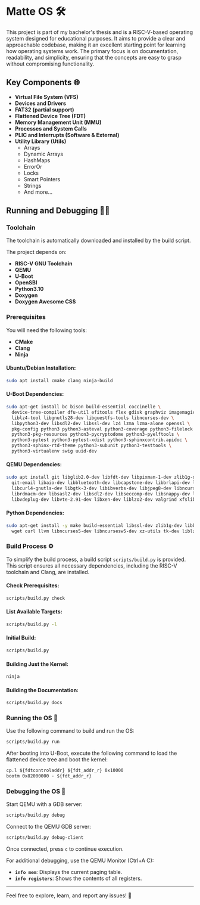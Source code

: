 # Matte OS 🛠️

This project is part of my bachelor's thesis and is a RISC-V-based operating system designed for educational purposes. It aims to provide a clear and approachable codebase, making it an excellent starting point for learning how operating systems work. The primary focus is on documentation, readability, and simplicity, ensuring that the concepts are easy to grasp without compromising functionality.

## Key Components 🌐

- **Virtual File System (VFS)**
- **Devices and Drivers**
- **FAT32 (partial support)**
- **Flattened Device Tree (FDT)**
- **Memory Management Unit (MMU)**
- **Processes and System Calls**
- **PLIC and Interrupts (Software & External)**
- **Utility Library (Utils)**
    - Arrays
    - Dynamic Arrays
    - HashMaps
    - ErrorOr
    - Locks
    - Smart Pointers
    - Strings
    - And more...

## Running and Debugging 🏋️‍♂️

### Toolchain

The toolchain is automatically downloaded and installed by the build script.

The project depends on:
- **RISC-V GNU Toolchain**
- **QEMU**
- **U-Boot**
- **OpenSBI**
- **Python3.10**
- **Doxygen**
- **Doxygen Awesome CSS**

### Prerequisites

You will need the following tools:
- **CMake**
- **Clang**
- **Ninja**

#### Ubuntu/Debian Installation:

```bash
sudo apt install cmake clang ninja-build
```

#### U-Boot Dependencies:

```bash
sudo apt-get install bc bison build-essential coccinelle \
  device-tree-compiler dfu-util efitools flex gdisk graphviz imagemagick \
  liblz4-tool libgnutls28-dev libguestfs-tools libncurses-dev \
  libpython3-dev libsdl2-dev libssl-dev lz4 lzma lzma-alone openssl \
  pkg-config python3 python3-asteval python3-coverage python3-filelock \
  python3-pkg-resources python3-pycryptodome python3-pyelftools \
  python3-pytest python3-pytest-xdist python3-sphinxcontrib.apidoc \
  python3-sphinx-rtd-theme python3-subunit python3-testtools \
  python3-virtualenv swig uuid-dev
```

#### QEMU Dependencies:

```bash
sudo apt install git libglib2.0-dev libfdt-dev libpixman-1-dev zlib1g-dev ninja-build \
  git-email libaio-dev libbluetooth-dev libcapstone-dev libbrlapi-dev libbz2-dev libcap-ng-dev \
  libcurl4-gnutls-dev libgtk-3-dev libibverbs-dev libjpeg8-dev libncurses5-dev libnuma-dev librbd-dev \
  librdmacm-dev libsasl2-dev libsdl2-dev libseccomp-dev libsnappy-dev libssh-dev libvde-dev \
  libvdeplug-dev libvte-2.91-dev libxen-dev liblzo2-dev valgrind xfslibs-dev 
```

#### Python Dependencies:

```bash
sudo apt-get install -y make build-essential libssl-dev zlib1g-dev libbz2-dev libreadline-dev libsqlite3-dev \
  wget curl llvm libncurses5-dev libncursesw5-dev xz-utils tk-dev liblzma-dev tk-dev
```

### Build Process ⚙️

To simplify the build process, a build script `scripts/build.py` is provided. This script ensures all necessary dependencies, including the RISC-V toolchain and Clang, are installed.

#### Check Prerequisites:

```bash
scripts/build.py check
```

#### List Available Targets:

```bash
scripts/build.py -l
```

#### Initial Build:

```bash
scripts/build.py
```

#### Building Just the Kernel:

```bash
ninja
```

#### Building the Documentation:

```bash
scripts/build.py docs
```

### Running the OS 🚀

Use the following command to build and run the OS:

```bash
scripts/build.py run
```

After booting into U-Boot, execute the following command to load the flattened device tree and boot the kernel:

```txt
cp.l ${fdtcontroladdr} ${fdt_addr_r} 0x10000
bootm 0x82000000 - ${fdt_addr_r}
```

### Debugging the OS 🔧

Start QEMU with a GDB server:

```bash
scripts/build.py debug
```

Connect to the QEMU GDB server:

```bash
scripts/build.py debug-client
```

Once connected, press `c` to continue execution.

For additional debugging, use the QEMU Monitor (Ctrl+A C):
- **`info mem`**: Displays the current paging table.
- **`info registers`**: Shows the contents of all registers.

---

Feel free to explore, learn, and report any issues! 🙌

